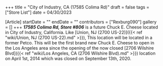 +++
title = "City of Industry, CA (17585 Colima Rd)"
draft = false
tags = ["Store List"]
date = 04/30/2023

[Article]
startDate = ""
endDate = ""
contributors = ["Rexburg090"]
gallery = []
+++
<b><i>17585 Colima Rd, Store #806</b></i> is a future Chuck E. Cheese located in City of Industry, California. Like [Union, NJ (2700 US-22)]({{< ref "wiki/Union, NJ (2700 US-22).md" >}}), This location will be located in a former Petco. This will be the first brand new Chuck E. Cheese to open in the Los Angeles area since the opening of the now closed [2706 Wilshire Blvd]({{< ref "wiki/Los Angeles, CA (2706 Wilshire Blvd).md" >}}) location on April 1st, 2014 which was closed on September 13th, 2020.